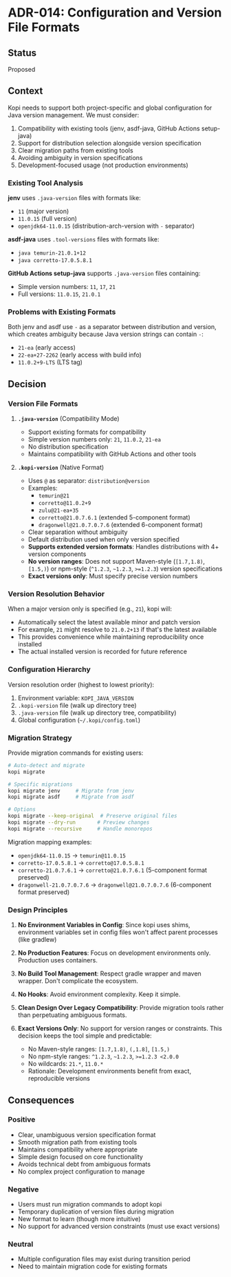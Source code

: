 # ADR-014: Configuration and Version File Formats

## Status

Proposed

## Context

Kopi needs to support both project-specific and global configuration for Java version management. We must consider:

1. Compatibility with existing tools (jenv, asdf-java, GitHub Actions setup-java)
2. Support for distribution selection alongside version specification
3. Clear migration paths from existing tools
4. Avoiding ambiguity in version specifications
5. Development-focused usage (not production environments)

### Existing Tool Analysis

**jenv** uses `.java-version` files with formats like:

- `11` (major version)
- `11.0.15` (full version)
- `openjdk64-11.0.15` (distribution-arch-version with `-` separator)

**asdf-java** uses `.tool-versions` files with formats like:

- `java temurin-21.0.1+12`
- `java corretto-17.0.5.8.1`

**GitHub Actions setup-java** supports `.java-version` files containing:

- Simple version numbers: `11`, `17`, `21`
- Full versions: `11.0.15`, `21.0.1`

### Problems with Existing Formats

Both jenv and asdf use `-` as a separator between distribution and version, which creates ambiguity because Java version strings can contain `-`:

- `21-ea` (early access)
- `22-ea+27-2262` (early access with build info)
- `11.0.2+9-LTS` (LTS tag)

## Decision

### Version File Formats

1. **`.java-version`** (Compatibility Mode)
   - Support existing formats for compatibility
   - Simple version numbers only: `21`, `11.0.2`, `21-ea`
   - No distribution specification
   - Maintains compatibility with GitHub Actions and other tools

2. **`.kopi-version`** (Native Format)
   - Uses `@` as separator: `distribution@version`
   - Examples:
     - `temurin@21`
     - `corretto@11.0.2+9`
     - `zulu@21-ea+35`
     - `corretto@21.0.7.6.1` (extended 5-component format)
     - `dragonwell@21.0.7.0.7.6` (extended 6-component format)
   - Clear separation without ambiguity
   - Default distribution used when only version specified
   - **Supports extended version formats**: Handles distributions with 4+ version components
   - **No version ranges**: Does not support Maven-style (`[1.7,1.8)`, `[1.5,)`) or npm-style (`^1.2.3`, `~1.2.3`, `>=1.2.3`) version specifications
   - **Exact versions only**: Must specify precise version numbers

### Version Resolution Behavior

When a major version only is specified (e.g., `21`), kopi will:

- Automatically select the latest available minor and patch version
- For example, `21` might resolve to `21.0.2+13` if that's the latest available
- This provides convenience while maintaining reproducibility once installed
- The actual installed version is recorded for future reference

### Configuration Hierarchy

Version resolution order (highest to lowest priority):

1. Environment variable: `KOPI_JAVA_VERSION`
2. `.kopi-version` file (walk up directory tree)
3. `.java-version` file (walk up directory tree, compatibility)
4. Global configuration (`~/.kopi/config.toml`)

### Migration Strategy

Provide migration commands for existing users:

```bash
# Auto-detect and migrate
kopi migrate

# Specific migrations
kopi migrate jenv     # Migrate from jenv
kopi migrate asdf     # Migrate from asdf

# Options
kopi migrate --keep-original  # Preserve original files
kopi migrate --dry-run       # Preview changes
kopi migrate --recursive     # Handle monorepos
```

Migration mapping examples:

- `openjdk64-11.0.15` → `temurin@11.0.15`
- `corretto-17.0.5.8.1` → `corretto@17.0.5.8.1`
- `corretto-21.0.7.6.1` → `corretto@21.0.7.6.1` (5-component format preserved)
- `dragonwell-21.0.7.0.7.6` → `dragonwell@21.0.7.0.7.6` (6-component format preserved)

### Design Principles

1. **No Environment Variables in Config**: Since kopi uses shims, environment variables set in config files won't affect parent processes (like gradlew)

2. **No Production Features**: Focus on development environments only. Production uses containers.

3. **No Build Tool Management**: Respect gradle wrapper and maven wrapper. Don't complicate the ecosystem.

4. **No Hooks**: Avoid environment complexity. Keep it simple.

5. **Clean Design Over Legacy Compatibility**: Provide migration tools rather than perpetuating ambiguous formats.

6. **Exact Versions Only**: No support for version ranges or constraints. This decision keeps the tool simple and predictable:
   - No Maven-style ranges: `[1.7,1.8)`, `(,1.8]`, `[1.5,)`
   - No npm-style ranges: `^1.2.3`, `~1.2.3`, `>=1.2.3 <2.0.0`
   - No wildcards: `21.*`, `11.0.*`
   - Rationale: Development environments benefit from exact, reproducible versions

## Consequences

### Positive

- Clear, unambiguous version specification format
- Smooth migration path from existing tools
- Maintains compatibility where appropriate
- Simple design focused on core functionality
- Avoids technical debt from ambiguous formats
- No complex project configuration to manage

### Negative

- Users must run migration commands to adopt kopi
- Temporary duplication of version files during migration
- New format to learn (though more intuitive)
- No support for advanced version constraints (must use exact versions)

### Neutral

- Multiple configuration files may exist during transition period
- Need to maintain migration code for existing formats
